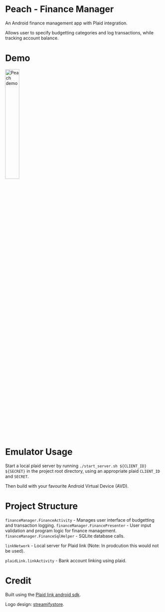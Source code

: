 # Peach - Finance Manager
An Android finance management app with Plaid integration.

Allows user to specify budgetting categories and log transactions, while tracking account balance.

# Demo

<img alt="Peach demo" src="https://github.com/OliverMadine/peach-finance-manager/blob/main/docs/demo.gif" width="30%" height="30%"/>

# Emulator Usage

Start a local plaid server by running `./start_server.sh ${CLIENT_ID} ${SECRET}` in the project root directory, using an appropriate plaid `CLIENT_ID` and `SECRET`. 

Then build with your favourite Android Virtual Device (AVD).

# Project Structure

`financeManager.FinanceActivity` - Manages user interface of budgetting and transaction logging.
`financeManager.FinancePresenter` - User input validation and program logic for finance management.
`financeManager.FinanceSqlHelper` - SQLite database calls.

`linkNetwork` - Local server for Plaid link (Note: In prodcution this would not be used).

`plaidLink.linkActivity` - Bank account linking using plaid.

# Credit
Built using the [Plaid link android sdk](https://github.com/plaid/plaid-link-android).

Logo design: [streamifystore](https://streamifystore.com).
